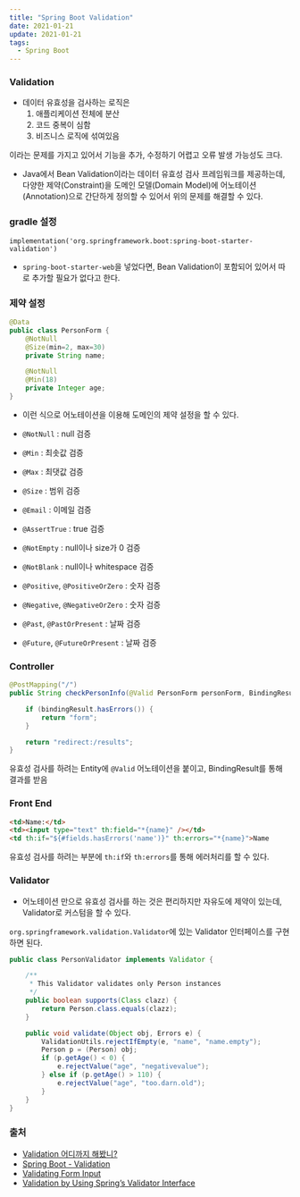 ```yaml
---
title: "Spring Boot Validation"
date: 2021-01-21
update: 2021-01-21
tags:
  - Spring Boot
---
```


### Validation
- 데이터 유효성을 검사하는 로직은
    1. 애플리케이션 전체에 분산
    2. 코드 중복이 심함
    3. 비즈니스 로직에 섞여있음

이라는 문제를 가지고 있어서 기능을 추가, 수정하기 어렵고 오류 발생 가능성도 크다.
- Java에서 Bean Validation이라는 데이터 유효성 검사 프레임워크를 제공하는데, 다양한 제약(Constraint)을 도메인 모델(Domain Model)에 어노테이션(Annotation)으로 간단하게 정의할 수 있어서 위의 문제를 해결할 수 있다.

### gradle 설정
```
implementation('org.springframework.boot:spring-boot-starter-validation')
```	
- `spring-boot-starter-web`을 넣었다면, Bean Validation이 포함되어 있어서 따로 추가할 필요가 없다고 한다.

### 제약 설정
``` java
@Data
public class PersonForm {
    @NotNull
	@Size(min=2, max=30)
	private String name;

	@NotNull
	@Min(18)
	private Integer age;
}
```
- 이런 식으로 어노테이션을 이용해 도메인의 제약 설정을 할 수 있다.

- `@NotNull` : null 검증
- `@Min` : 최솟값 검증
- `@Max` : 최댓값 검증
- `@Size` : 범위 검증
- `@Email` : 이메일 검증
- `@AssertTrue` : true 검증

- `@NotEmpty` : null이나 size가 0 검증
- `@NotBlank` : null이나 whitespace 검증
- `@Positive`, `@PositiveOrZero` : 숫자 검증
- `@Negative`, `@NegativeOrZero` : 숫자 검증
- `@Past`, `@PastOrPresent` : 날짜 검증
- `@Future`, `@FutureOrPresent` : 날짜 검증

### Controller
```java
@PostMapping("/")
public String checkPersonInfo(@Valid PersonForm personForm, BindingResult bindingResult) {

    if (bindingResult.hasErrors()) {
        return "form";
    }

    return "redirect:/results";
}
```
유효성 검사를 하려는 Entity에 `@Valid` 어노테이션을 붙이고, BindingResult를 통해 결과를 받음

### Front End
```html
<td>Name:</td>
<td><input type="text" th:field="*{name}" /></td>
<td th:if="${#fields.hasErrors('name')}" th:errors="*{name}">Name
```
유효성 검사를 하려는 부분에 `th:if`와 `th:errors`를 통해 에러처리를 할 수 있다.

### Validator
- 어노테이션 만으로 유효성 검사를 하는 것은 편리하지만 자유도에 제약이 있는데, Validator로 커스텀을 할 수 있다.

`org.springframework.validation.Validator`에 있는 Validator 인터페이스를 구현하면 된다.

```java
public class PersonValidator implements Validator {

    /**
     * This Validator validates only Person instances
     */
    public boolean supports(Class clazz) {
        return Person.class.equals(clazz);
    }

    public void validate(Object obj, Errors e) {
        ValidationUtils.rejectIfEmpty(e, "name", "name.empty");
        Person p = (Person) obj;
        if (p.getAge() < 0) {
            e.rejectValue("age", "negativevalue");
        } else if (p.getAge() > 110) {
            e.rejectValue("age", "too.darn.old");
        }
    }
}
```

### 출처
- [Validation 어디까지 해봤니?](https://meetup.toast.com/posts/223)
- [Spring Boot - Validation](https://heowc.dev/2018/01/14/spring-boot-hibernate-validation/)
- [Validating Form Input](https://spring.io/guides/gs/validating-form-input/)
- [Validation by Using Spring’s Validator Interface](https://docs.spring.io/spring-framework/docs/current/reference/html/core.html#validation)